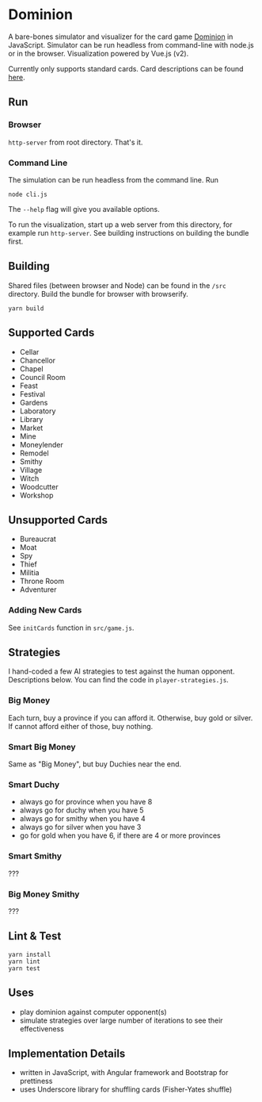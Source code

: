 # Dominion

A bare-bones simulator and visualizer for the card game [Dominion](https://boardgamegeek.com/boardgame/36218/dominion) in JavaScript. Simulator can be run headless from command-line with node.js or in the browser. Visualization powered by Vue.js (v2).

Currently only supports standard cards. Card descriptions can be found [here](https://www.ultraboardgames.com/dominion/cards.php).

## Run

### Browser

`http-server` from root directory. That's it.

### Command Line

The simulation can be run headless from the command line. Run

```
node cli.js
```

The `--help` flag will give you available options.

To run the visualization, start up a web server from this directory, for example run `http-server`.
See building instructions on building the bundle first.


## Building

Shared files (between browser and Node) can be found in the `/src` directory. Build the bundle for browser with browserify.

```
yarn build
```

## Supported Cards

- Cellar
- Chancellor
- Chapel
- Council Room
- Feast
- Festival
- Gardens
- Laboratory
- Library
- Market
- Mine
- Moneylender
- Remodel
- Smithy
- Village
- Witch
- Woodcutter
- Workshop

## Unsupported Cards

- Bureaucrat
- Moat
- Spy
- Thief
- Militia
- Throne Room
- Adventurer

### Adding New Cards

See `initCards` function in `src/game.js`.

## Strategies

I hand-coded a few AI strategies to test against the human opponent. Descriptions below. You can find the code in `player-strategies.js`.

### Big Money

Each turn, buy a province if you can afford it. Otherwise, buy gold or silver. If cannot afford either of those, buy nothing.

### Smart Big Money

Same as "Big Money", but buy Duchies near the end.

### Smart Duchy

- always go for province when you have 8
- always go for duchy when you have 5
- always go for smithy when you have 4
- always go for silver when you have 3
- go for gold when you have 6, if there are 4 or more provinces

### Smart Smithy

???

### Big Money Smithy

???

## Lint & Test

```
yarn install
yarn lint
yarn test
```

## Uses

* play dominion against computer opponent(s)
* simulate strategies over large number of iterations to see their effectiveness

## Implementation Details

* written in JavaScript, with Angular framework and Bootstrap for prettiness
* uses Underscore library for shuffling cards (Fisher-Yates shuffle)

